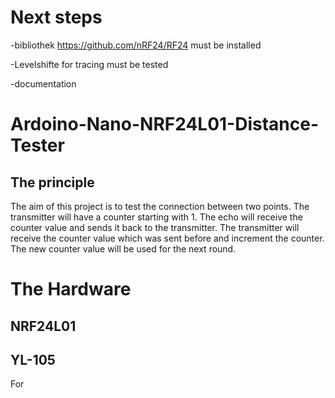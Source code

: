# Next steps
-bibliothek https://github.com/nRF24/RF24 must be installed

-Levelshifte for tracing must be tested

-documentation
# Ardoino-Nano-NRF24L01-Distance-Tester
## The principle
The aim of this project is to test the connection between
two points. The transmitter will have a counter starting with 1.
The echo will receive the counter value and sends it back to the transmitter.
 The transmitter will receive the counter value which was sent before
 and increment the counter. The new counter value will be used for the next round.


# The Hardware
## NRF24L01
## YL-105
For 
